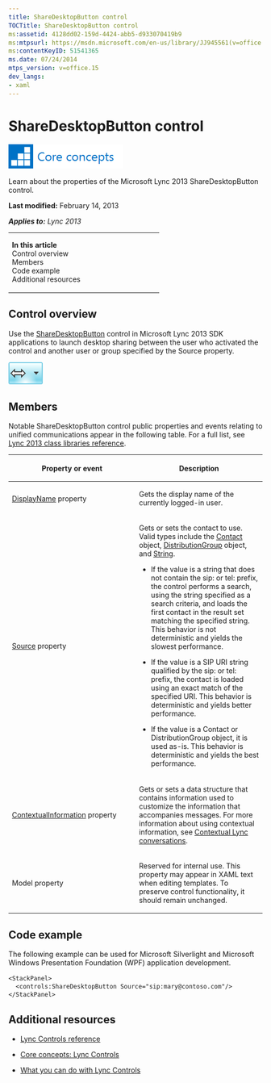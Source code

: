 ```yaml
---
title: ShareDesktopButton control
TOCTitle: ShareDesktopButton control
ms:assetid: 4128dd02-159d-4424-abb5-d933070419b9
ms:mtpsurl: https://msdn.microsoft.com/en-us/library/JJ945561(v=office.15)
ms:contentKeyID: 51541365
ms.date: 07/24/2014
mtps_version: v=office.15
dev_langs:
- xaml
---
```


# ShareDesktopButton control

![Core concepts](images/JJ933133.mod_icon_CoreConcepts_long(Office.15).png "Core concepts")

Learn about the properties of the Microsoft Lync 2013 ShareDesktopButton control.

**Last modified:** February 14, 2013

***Applies to:** Lync 2013*

<table>
<colgroup>
<col style="width: 50%" />
<col style="width: 50%" />
</colgroup>
<tbody>
<tr class="odd">
<td><p><strong>In this article</strong><br />
Control overview<br />
Members<br />
Code example<br />
Additional resources</p></td>
<td><p></p></td>
</tr>
</tbody>
</table>

## Control overview

Use the [ShareDesktopButton](https://msdn.microsoft.com/en-us/library/hh363609\(v=office.15\)) control in Microsoft Lync 2013 SDK applications to launch desktop sharing between the user who activated the control and another user or group specified by the Source property.

![ShareDesktopButton Control](images/JJ945561.ShareDesktopButtonControl(Office.15).png "ShareDesktopButton Control")

## Members

Notable ShareDesktopButton control public properties and events relating to unified communications appear in the following table. For a full list, see [Lync 2013 class libraries reference](https://msdn.microsoft.com/en-us/library/jj933088\(v=office.15\)).

<table>
<colgroup>
<col style="width: 50%" />
<col style="width: 50%" />
</colgroup>
<thead>
<tr class="header">
<th><p>Property or event</p></th>
<th><p>Description</p></th>
</tr>
</thead>
<tbody>
<tr class="odd">
<td><p><a href="https://msdn.microsoft.com/en-us/library/hh345805(v=office.15)">DisplayName</a> property</p></td>
<td><p>Gets the display name of the currently logged-in user.</p></td>
</tr>
<tr class="even">
<td><p><a href="https://msdn.microsoft.com/en-us/library/hh363511(v=office.15)">Source</a> property</p></td>
<td><p>Gets or sets the contact to use. Valid types include the <a href="https://msdn.microsoft.com/en-us/library/jj266463(v=office.15)">Contact</a> object, <a href="https://msdn.microsoft.com/en-us/library/jj293432(v=office.15)">DistributionGroup</a> object, and <a href="http://go.microsoft.com/fwlink/?linkid=131086%26clcid=0x409">String</a>.</p>
<ul>
<li><p>If the value is a string that does not contain the sip: or tel: prefix, the control performs a search, using the string specified as a search criteria, and loads the first contact in the result set matching the specified string. This behavior is not deterministic and yields the slowest performance.</p></li>
<li><p>If the value is a SIP URI string qualified by the sip: or tel: prefix, the contact is loaded using an exact match of the specified URI. This behavior is deterministic and yields better performance.</p></li>
<li><p>If the value is a Contact or DistributionGroup object, it is used as-is. This behavior is deterministic and yields the best performance.</p></li>
</ul></td>
</tr>
<tr class="odd">
<td><p><a href="https://msdn.microsoft.com/en-us/library/hh363342(v=office.15)">ContextualInformation</a> property</p></td>
<td><p>Gets or sets a data structure that contains information used to customize the information that accompanies messages. For more information about using contextual information, see <a href="contextual-lync-conversations.md">Contextual Lync conversations</a>.</p></td>
</tr>
<tr class="even">
<td><p>Model property</p></td>
<td><p>Reserved for internal use. This property may appear in XAML text when editing templates. To preserve control functionality, it should remain unchanged.</p></td>
</tr>
</tbody>
</table>

## Code example

The following example can be used for Microsoft Silverlight and Microsoft Windows Presentation Foundation (WPF) application development.

``` xaml
<StackPanel>
  <controls:ShareDesktopButton Source="sip:mary@contoso.com"/>
</StackPanel>
```

## Additional resources

  - [Lync Controls reference](lync-controls-reference.md)

  - [Core concepts: Lync Controls](core-concepts-lync-controls.md)

  - [What you can do with Lync Controls](what-you-can-do-with-lync-controls.md)

